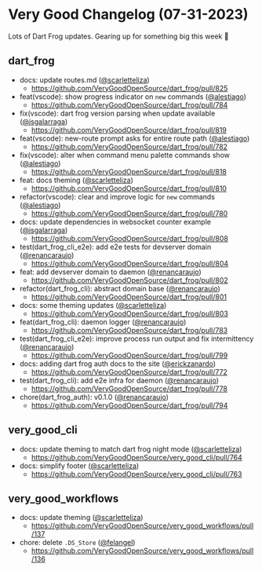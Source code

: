 # Very Good Changelog (07-31-2023)

Lots of Dart Frog updates. Gearing up for something big this week 👀

## dart_frog
- docs: update routes.md ([@scarletteliza](https://github.com/scarletteliza))
	- https://github.com/VeryGoodOpenSource/dart_frog/pull/825
- feat(vscode): show progress indicator on `new` commands ([@alestiago](https://github.com/alestiago))
	- https://github.com/VeryGoodOpenSource/dart_frog/pull/784
- fix(vscode): dart frog version parsing when update available ([@jsgalarraga](https://github.com/jsgalarraga))
	- https://github.com/VeryGoodOpenSource/dart_frog/pull/819
- feat(vscode): new-route prompt asks for entire route path  ([@alestiago](https://github.com/alestiago))
	- https://github.com/VeryGoodOpenSource/dart_frog/pull/782
- fix(vscode): alter when command menu palette commands show ([@alestiago](https://github.com/alestiago))
	- https://github.com/VeryGoodOpenSource/dart_frog/pull/818
- feat: docs theming ([@scarletteliza](https://github.com/scarletteliza))
	- https://github.com/VeryGoodOpenSource/dart_frog/pull/810
- refactor(vscode): clear and improve logic for `new` commands ([@alestiago](https://github.com/alestiago))
	- https://github.com/VeryGoodOpenSource/dart_frog/pull/780
- docs: update dependencies in websocket counter example ([@jsgalarraga](https://github.com/jsgalarraga))
	- https://github.com/VeryGoodOpenSource/dart_frog/pull/808
- test(dart_frog_cli_e2e): add e2e tests for devserver domain ([@renancaraujo](https://github.com/renancaraujo))
	- https://github.com/VeryGoodOpenSource/dart_frog/pull/804
- feat: add devserver domain to daemon ([@renancaraujo](https://github.com/renancaraujo))
	- https://github.com/VeryGoodOpenSource/dart_frog/pull/802
- refactor(dart_frog_cli): abstract domain base ([@renancaraujo](https://github.com/renancaraujo))
	- https://github.com/VeryGoodOpenSource/dart_frog/pull/801
- docs: some theming updates ([@scarletteliza](https://github.com/scarletteliza))
	- https://github.com/VeryGoodOpenSource/dart_frog/pull/803
- feat(dart_frog_cli): daemon logger ([@renancaraujo](https://github.com/renancaraujo))
	- https://github.com/VeryGoodOpenSource/dart_frog/pull/783
- test(dart_frog_cli_e2e): improve process run output and fix intermittency ([@renancaraujo](https://github.com/renancaraujo))
	- https://github.com/VeryGoodOpenSource/dart_frog/pull/799
- docs: adding dart frog auth docs to the site ([@erickzanardo](https://github.com/erickzanardo))
	- https://github.com/VeryGoodOpenSource/dart_frog/pull/772
- test(dart_frog_cli): add e2e infra for daemon ([@renancaraujo](https://github.com/renancaraujo))
	- https://github.com/VeryGoodOpenSource/dart_frog/pull/778
- chore(dart_frog_auth): v0.1.0 ([@renancaraujo](https://github.com/renancaraujo))
	- https://github.com/VeryGoodOpenSource/dart_frog/pull/794

## very_good_cli
- docs: update theming to match dart frog night mode ([@scarletteliza](https://github.com/scarletteliza))
	- https://github.com/VeryGoodOpenSource/very_good_cli/pull/764
- docs: simplify footer ([@scarletteliza](https://github.com/scarletteliza))
	- https://github.com/VeryGoodOpenSource/very_good_cli/pull/763

## very_good_workflows
- docs: update theming ([@scarletteliza](https://github.com/scarletteliza))
	- https://github.com/VeryGoodOpenSource/very_good_workflows/pull/137
- chore: delete `.DS_Store` ([@felangel](https://github.com/felangel))
	- https://github.com/VeryGoodOpenSource/very_good_workflows/pull/136
